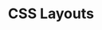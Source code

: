 ---
title: CSS Layouts
template: "course"
draft: false
slug: "/courses/CSS-Layouts/"
category: "CSS Fundamentals"
tags:
  - "Refactoring"
  - "CSS"
description: "Need help achieving the ideal layout for your feature? This course explains the various CSS layout modes and covers everything you need to create robust responsive webpages for all devices and sizes."
lessons: 
  - link: "layout-basics"
    title: "Layout Basics" 
    description: "Everything on a webpage is a rectangle! Discover the box model, positioning, floats, and more."
---